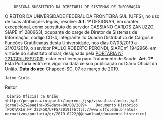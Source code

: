         DESIGNA SUBSTITUTO DA DIRETORIA DE SISTEMAS DE INFORMAÇÃO  

 O REITOR DA UNIVERSIDADE FEDERAL DA FRONTEIRA SUL (UFFS), no uso de suas atribuições legais, resolve:   **Art. 1º**  DESIGNAR, em caráter excepcional, como substituto do servidor CASSIANO CARLOS ZANUZZO, SIAPE nº 2809631, ocupante do cargo de Diretor de Sistemas de Informação, código CD-4, integrante do Quadro Distributivo de Cargos e Funções Gratificadas desta Universidade, nos dias 07/03/2019 a 21/03/2019, o servidor PAULO ROBERTO PERONDI, SIAPE nº 1942966, em virtude do substituto oficial, designado pela [PORTARIA Nº 221/GR/UFFS/2019](https://www.uffs.edu.br/atos-normativos/portaria/gr/2019-0221), estar em Licença para Tratamento de Saúde.   **Art. 2º**  Esta Portaria entra em vigor na data de sua publicação no Diário Oficial da União.      **Data do ato:** Chapecó-SC, 07 de março de 2019.   
 

    Jaime Giolo   
 Reitor 

     Diario Oficial da União <http://pesquisa.in.gov.br/imprensa/jsp/visualiza/index.jsp?jornal=529&pagina=35&data=08/03/2019>    Documento Histórico  [PORTARIA Nº 222/GR/UFFS/2019](https://www.uffs.edu.br/atos-normativos/portaria/gr/2019-0222/@@download/documento_historico)     
      